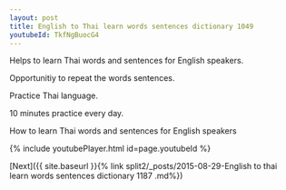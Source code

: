 ```yaml
---
layout: post
title: English to Thai learn words sentences dictionary 1049 
youtubeId: TkfNgBuocG4
---
```

 
 
Helps to learn Thai words and sentences for English speakers.

Opportunitiy to repeat the words sentences. 

Practice Thai language. 
 
10 minutes practice every day. 
 
How to learn Thai words and sentences for English speakers 
 
{% include youtubePlayer.html id=page.youtubeId %}
 
 
[Next]({{ site.baseurl }}{% link  split2/_posts/2015-08-29-English to thai learn words sentences dictionary 1187 .md%})
 
